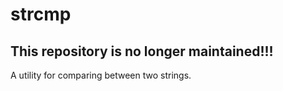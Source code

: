 # strcmp
## This repository is no longer maintained!!!
A utility for comparing between two strings.
